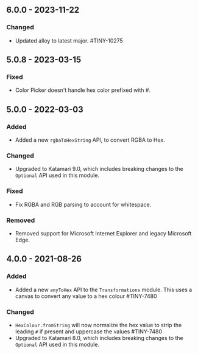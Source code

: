 ## 6.0.0 - 2023-11-22

### Changed
- Updated alloy to latest major. #TINY-10275

## 5.0.8 - 2023-03-15

### Fixed
- Color Picker doesn't handle hex color prefixed with #.

## 5.0.0 - 2022-03-03

### Added
- Added a new `rgbaToHexString` API, to convert RGBA to Hex.

### Changed
- Upgraded to Katamari 9.0, which includes breaking changes to the `Optional` API used in this module.

### Fixed
- Fix RGBA and RGB parsing to account for whitespace.

### Removed
- Removed support for Microsoft Internet Explorer and legacy Microsoft Edge.

## 4.0.0 - 2021-08-26

### Added
- Added a new `anyToHex` API to the `Transformations` module. This uses a canvas to convert any value to a hex colour #TINY-7480

### Changed
- `HexColour.fromString` will now normalize the hex value to strip the leading `#` if present and uppercase the values #TINY-7480
- Upgraded to Katamari 8.0, which includes breaking changes to the `Optional` API used in this module.

